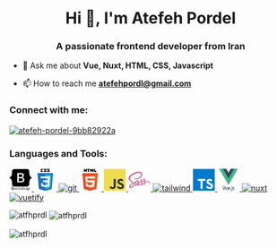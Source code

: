 <h1 align="center">Hi 👋, I'm Atefeh Pordel</h1>
<h3 align="center">A passionate frontend developer from Iran</h3>

- 💬 Ask me about **Vue, Nuxt, HTML, CSS, Javascript**

- 📫 How to reach me **atefehpordl@gmail.com**

<h3 align="left">Connect with me:</h3>
<p align="left">
<a href="https://linkedin.com/in/atefeh-pordel-9bb82922a" target="blank"><img align="center" src="https://raw.githubusercontent.com/rahuldkjain/github-profile-readme-generator/master/src/images/icons/Social/linked-in-alt.svg" alt="atefeh-pordel-9bb82922a" height="30" width="40" /></a>
</p>

<h3 align="left">Languages and Tools:</h3>
<p align="left"> <a href="https://getbootstrap.com" target="_blank" rel="noreferrer"> <img src="https://raw.githubusercontent.com/devicons/devicon/master/icons/bootstrap/bootstrap-plain-wordmark.svg" alt="bootstrap" width="40" height="40"/> </a> <a href="https://www.w3schools.com/css/" target="_blank" rel="noreferrer"> <img src="https://raw.githubusercontent.com/devicons/devicon/master/icons/css3/css3-original-wordmark.svg" alt="css3" width="40" height="40"/> </a> <a href="https://git-scm.com/" target="_blank" rel="noreferrer"> <img src="https://www.vectorlogo.zone/logos/git-scm/git-scm-icon.svg" alt="git" width="40" height="40"/> </a> <a href="https://www.w3.org/html/" target="_blank" rel="noreferrer"> <img src="https://raw.githubusercontent.com/devicons/devicon/master/icons/html5/html5-original-wordmark.svg" alt="html5" width="40" height="40"/> </a> <a href="https://developer.mozilla.org/en-US/docs/Web/JavaScript" target="_blank" rel="noreferrer"> <img src="https://raw.githubusercontent.com/devicons/devicon/master/icons/javascript/javascript-original.svg" alt="javascript" width="40" height="40"/> </a> <a href="https://sass-lang.com" target="_blank" rel="noreferrer"> <img src="https://raw.githubusercontent.com/devicons/devicon/master/icons/sass/sass-original.svg" alt="sass" width="40" height="40"/> </a> <a href="https://tailwindcss.com/" target="_blank" rel="noreferrer"> <img src="https://www.vectorlogo.zone/logos/tailwindcss/tailwindcss-icon.svg" alt="tailwind" width="40" height="40"/> </a> <a href="https://www.typescriptlang.org/" target="_blank" rel="noreferrer"> <img src="https://raw.githubusercontent.com/devicons/devicon/master/icons/typescript/typescript-original.svg" alt="typescript" width="40" height="40"/> </a> <a href="https://vuejs.org/" target="_blank" rel="noreferrer"> <img src="https://raw.githubusercontent.com/devicons/devicon/master/icons/vuejs/vuejs-original-wordmark.svg" alt="vuejs" width="40" height="40"/> </a> <a href="https://nuxt.com/" target="_blank" rel="noreferrer"> <img src="https://upload.wikimedia.org/wikipedia/commons/a/ae/Nuxt_logo.svg" alt="nuxt" width="40" height="40"/> </a><a href="https://vuetifyjs.com/en/" target="_blank" rel="noreferrer"> <img src="https://www.svgrepo.com/show/354527/vuetifyjs.svg" alt="vuetify" width="40" height="40"/> </a> </p>

<p><img align="left" src="https://github-readme-stats.vercel.app/api/top-langs?username=atfhprdl&show_icons=true&locale=en&layout=compact" alt="atfhprdl" /></p>

<p>&nbsp;<img align="center" src="https://github-readme-stats.vercel.app/api?username=atfhprdl&show_icons=true&locale=en" alt="atfhprdl" /></p>

<p><img align="center" src="https://github-readme-streak-stats.herokuapp.com/?user=atfhprdl&" alt="atfhprdl" /></p>
